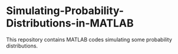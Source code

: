 # Simulating-Probability-Distributions-in-MATLAB
This repository contains MATLAB codes simulating some probability distributions.

